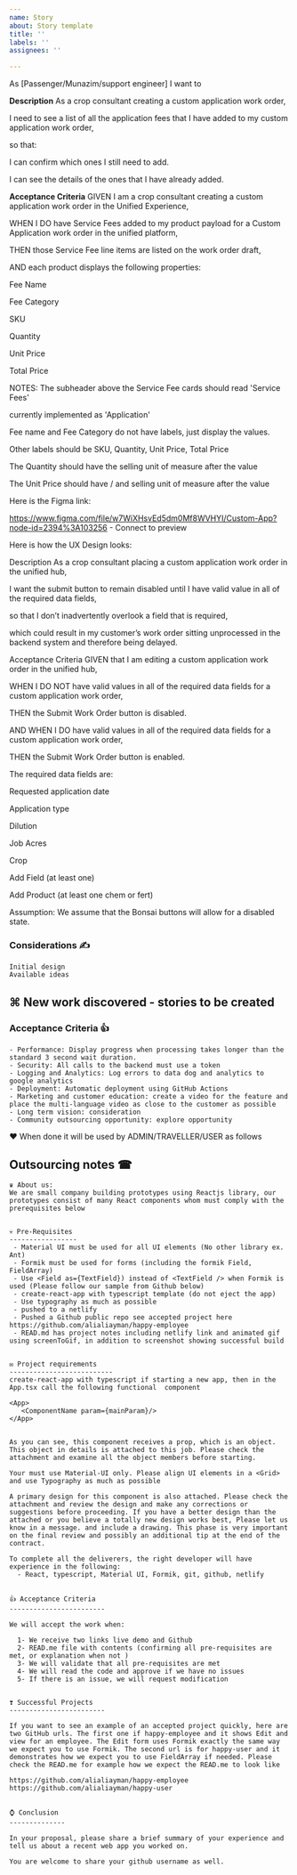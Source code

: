 ```yaml
---
name: Story
about: Story template
title: ''
labels: ''
assignees: ''

---
```


As [Passenger/Munazim/support engineer]  I want to 

**Description**
As a crop consultant creating a custom application work order,

I need to see a list of all the application fees that I have added to my custom application work order,

so that:

I can confirm which ones I still need to add.

I can see the details of the ones that I have already added.


**Acceptance Criteria**
GIVEN I am a crop consultant creating a custom application work order in the Unified Experience,

WHEN I DO have Service Fees added to my product payload for a Custom Application work order in the unified platform,

THEN those Service Fee line items are listed on the work order draft,

AND each product displays the following properties:

Fee Name

Fee Category

SKU

Quantity

Unit Price

Total Price

NOTES: 
The subheader above the Service Fee cards should read 'Service Fees'

currently implemented as 'Application'

Fee name and Fee Category do not have labels, just display the values.

Other labels should be SKU, Quantity, Unit Price, Total Price

The Quantity should have the selling unit of measure after the value

The Unit Price should have / and selling unit of measure after the value

Here is the Figma link:

https://www.figma.com/file/w7WiXHsvEd5dm0Mf8WVHYI/Custom-App?node-id=2394%3A103256 - Connect to preview 

Here is how the UX Design looks:




Description
As a crop consultant placing a custom application work order in the unified hub,

I want the submit button to remain disabled until I have valid value in all of the required data fields,

so that I don’t inadvertently overlook a field that is required,

which could result in my customer’s work order sitting unprocessed in the backend system and therefore being delayed.


Acceptance Criteria
GIVEN that I am editing a custom application work order in the unified hub,

WHEN I DO NOT have valid values in all of the required data fields for a custom application work order,

THEN the Submit Work Order button is disabled.

AND WHEN I DO have valid values in all of the required data fields for a custom application work order,

THEN the Submit Work Order button is enabled.

The required data fields are:

Requested application date

Application type

Dilution

Job Acres

Crop

Add Field (at least one)

Add Product (at least one chem or fert)

Assumption:
We assume that the Bonsai buttons will allow for a disabled state.

### Considerations ✍

```
Initial design 
Available ideas 
```

⌘ New work discovered - stories to be created
- 


### Acceptance Criteria 👍

```
- Performance: Display progress when processing takes longer than the standard 3 second wait duration.
- Security: All calls to the backend must use a token
- Logging and Analytics: Log errors to data dog and analytics to google analytics
- Deployment: Automatic deployment using GitHub Actions
- Marketing and customer education: create a video for the feature and place the multi-language video as close to the customer as possible
- Long term vision: consideration
- Community outsourcing opportunity: explore opportunity 
```
❤ When done it will be used by ADMIN/TRAVELLER/USER as follows


## Outsourcing notes ☎

```
♛ About us:
We are small company building prototypes using Reactjs library, our prototypes consist of many React components whom must comply with the prerequisites below


💀 Pre-Requisites
-----------------
 - Material UI must be used for all UI elements (No other library ex. Ant)
 - Formik must be used for forms (including the formik Field, FieldArray)
 - Use <Field as={TextField}) instead of <TextField /> when Formik is used (Please follow our sample from Github below)
 - create-react-app with typescript template (do not eject the app)
 - Use typography as much as possible
 - pushed to a netlify
 - Pushed a Github public repo see accepted project here https://github.com/alialiayman/happy-employee
 - READ.md has project notes including netlify link and animated gif using screenToGif, in addition to screenshot showing successful build


✉ Project requirements
--------------------------
create-react-app with typescript if starting a new app, then in the App.tsx call the following functional  component

<App>               
   <ComponentName param={mainParam}/>
</App>


As you can see, this component receives a prop, which is an object. This object in details is attached to this job. Please check the attachment and examine all the object members before starting.

Your must use Material-UI only. Please align UI elements in a <Grid> and use Typography as much as possible

A primary design for this component is also attached. Please check the attachment and review the design and make any corrections or suggestions before proceeding. If you have a better design than the attached or you believe a totally new design works best, Please let us know in a message. and include a drawing. This phase is very important on the final review and possibly an additional tip at the end of the contract. 

To complete all the deliverers, the right developer will have experience in the following:
  - React, typescript, Material UI, Formik, git, github, netlify
 

👍 Acceptance Criteria
------------------------

We will accept the work when:

  1- We receive two links live demo and Github
  2- READ.me file with contents (confirming all pre-requisites are met, or explanation when not )
  3- We will validate that all pre-requisites are met
  4- We will read the code and approve if we have no issues
  5- If there is an issue, we will request modification


❣ Successful Projects
------------------------

If you want to see an example of an accepted project quickly, here are two GitHub urls. The first one if happy-employee and it shows Edit and view for an employee. The Edit form uses Formik exactly the same way we expect you to use Formik. The second url is for happy-user and it demonstrates how we expect you to use FieldArray if needed. Please check the READ.me for example how we expect the READ.me to look like

https://github.com/alialiayman/happy-employee
https://github.com/alialiayman/happy-user


⌚ Conclusion
--------------

In your proposal, please share a brief summary of your experience and tell us about a recent web app you worked on.

You are welcome to share your github username as well.

```
